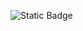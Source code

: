
![Static Badge](https://img.shields.io/badge/Mint-baikhao-teal?logo=aircanada&logoColor=blue&link=https%3A%2F%2Fv2.player-xml.com%2Fplayer%2Findex.php%3Fdata%3D384babc3e7faa44cf1ca671b74499c3b)
